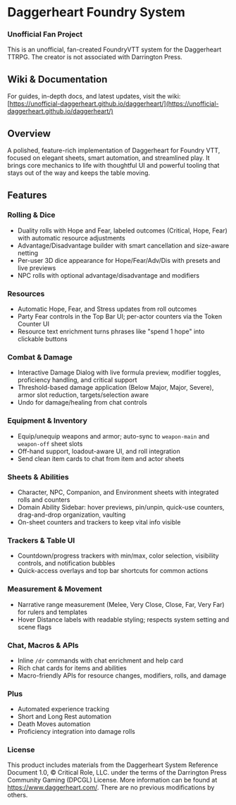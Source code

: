 # Daggerheart Foundry System

### Unofficial Fan Project

This is an unofficial, fan-created FoundryVTT system for the Daggerheart TTRPG. The creator is not associated with Darrington Press.

## Wiki & Documentation
For guides, in-depth docs, and latest updates, visit the wiki: [https://unofficial-daggerheart.github.io/daggerheart/](https://unofficial-daggerheart.github.io/daggerheart/)


## Overview
A polished, feature-rich implementation of Daggerheart for Foundry VTT, focused on elegant sheets, smart automation, and streamlined play. It brings core mechanics to life with thoughtful UI and powerful tooling that stays out of the way and keeps the table moving.

## Features

### Rolling & Dice
- Duality rolls with Hope and Fear, labeled outcomes (Critical, Hope, Fear) with automatic resource adjustments
- Advantage/Disadvantage builder with smart cancellation and size-aware netting
- Per-user 3D dice appearance for Hope/Fear/Adv/Dis with presets and live previews
- NPC rolls with optional advantage/disadvantage and modifiers

### Resources
- Automatic Hope, Fear, and Stress updates from roll outcomes
- Party Fear controls in the Top Bar UI; per-actor counters via the Token Counter UI
- Resource text enrichment turns phrases like "spend 1 hope" into clickable buttons

### Combat & Damage
- Interactive Damage Dialog with live formula preview, modifier toggles, proficiency handling, and critical support
- Threshold-based damage application (Below Major, Major, Severe), armor slot reduction, targets/selection aware
- Undo for damage/healing from chat controls

### Equipment & Inventory
- Equip/unequip weapons and armor; auto-sync to `weapon-main` and `weapon-off` sheet slots
- Off-hand support, loadout-aware UI, and roll integration
- Send clean item cards to chat from item and actor sheets

### Sheets & Abilities
- Character, NPC, Companion, and Environment sheets with integrated rolls and counters
- Domain Ability Sidebar: hover previews, pin/unpin, quick-use counters, drag-and-drop organization, vaulting
- On-sheet counters and trackers to keep vital info visible

### Trackers & Table UI
- Countdown/progress trackers with min/max, color selection, visibility controls, and notification bubbles
- Quick-access overlays and top bar shortcuts for common actions

### Measurement & Movement
- Narrative range measurement (Melee, Very Close, Close, Far, Very Far) for rulers and templates
- Hover Distance labels with readable styling; respects system setting and scene flags

### Chat, Macros & APIs
- Inline `/dr` commands with chat enrichment and help card
- Rich chat cards for items and abilities
- Macro-friendly APIs for resource changes, modifiers, rolls, and damage

### Plus
- Automated experience tracking
- Short and Long Rest automation
- Death Moves automation
- Proficiency integration into damage rolls

### License
This product includes materials from the Daggerheart System Reference Document 1.0, © Critical Role, LLC. under the terms of the Darrington Press Community Gaming (DPCGL) License. More information can be found at https://www.daggerheart.com/. There are no previous modifications by others.
